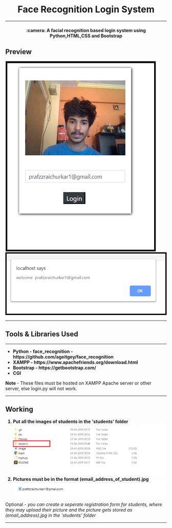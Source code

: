 <h1 align=center> Face Recognition Login System </h1>
<hr/>
<h4 align="center"> :camera: A facial recognition based login system using Python,HTML,CSS and Bootstrap 
</h4>
<h2>Preview</h2>
<img src="Preview/p1.png">
<img src="Preview/p2.png">
<hr/>
<h2> Tools & Libraries Used </h2>
<hr/>
<ul>
  <b>
<li> Python - face_recognition - https://github.com/ageitgey/face_recognition </li>
<li> XAMPP - https://www.apachefriends.org/download.html </li>
<li> Bootstrap - https://getbootstrap.com/ </li>
<li> CGI </li>
    
    
  </b>
</ul>
<strong> Note </strong>  - These files must be hosted on XAMPP Apache server or other server, else login.py will not work.

<hr/>
<h2> Working </h2>
<ol>
  <b>
  <li> Put all the images of students in the 'students' folder </li>
  <img src='Preview/n1.png'>
  <li> Pictures must be in the format (email_address_of_student).jpg </li>
  <img src='Preview/n2.png'><br>
  </b>
  </ol>
Optional -  <i>you can create a seperate registration form for students, where they may upload their picture and the picture gets stored as (email_address).jpg in the 'students' folder</i>



<hr/>

